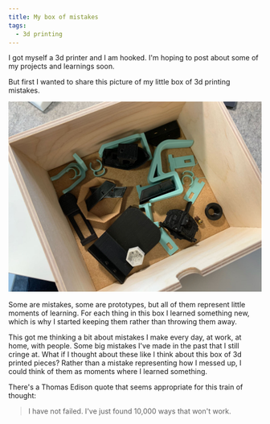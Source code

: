 ```yaml
---
title: My box of mistakes
tags:
  - 3d printing
---
```


I got myself a 3d printer and I am hooked. I'm hoping to post about some of my projects and learnings soon.

But first I wanted to share this picture of my little box of 3d printing mistakes. 

<!-- excerpt -->

![Wooden box with various incomplete 3d printed objects](IMG_8298.jpeg)

Some are mistakes, some are prototypes, but all of them represent little moments of learning. For each thing in this box I learned something new, which is why I started keeping them rather than throwing them away.

This got me thinking a bit about mistakes I make every day, at work, at home, with people. Some big mistakes I've made in the past that I still cringe at. What if I thought about these like I think about this box of 3d printed pieces? Rather than a mistake representing how I messed up, I could think of them as moments where I learned something.

There's a Thomas Edison quote that seems appropriate for this train of thought:

> I have not failed. I've just found 10,000 ways that won't work.
